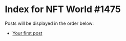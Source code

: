 # Index for NFT World #1475
Posts will be displayed in the order below:

- [Your first post](./001-first.md)


